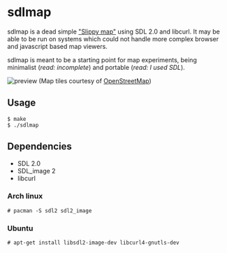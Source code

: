 # sdlmap

sdlmap is a dead simple ["Slippy map"](http://wiki.openstreetmap.org/wiki/Slippy_Map) using SDL 2.0 and libcurl.
It may be able to be run on systems which could not handle more complex browser and javascript based map viewers.

sdlmap is meant to be a starting point for map experiments, being minimalist (*read: incomplete*) and portable (*read: I used SDL*).

![preview](https://raw.github.com/jhawthorn/sdlmap/master/preview.png)
(Map tiles courtesy of [OpenStreetMap](http://www.openstreetmap.org))

## Usage

```
$ make
$ ./sdlmap
```

## Dependencies

* SDL 2.0
* SDL\_image 2
* libcurl

### Arch linux

```
# pacman -S sdl2 sdl2_image
```

### Ubuntu

```
# apt-get install libsdl2-image-dev libcurl4-gnutls-dev
```




